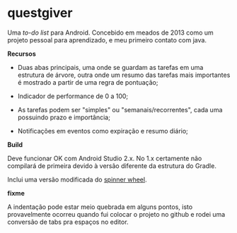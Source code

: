 questgiver
===

Uma _to-do list_ para Android. Concebido em meados de 2013 como um projeto 
pessoal para aprendizado, e meu primeiro contato com java.

**Recursos**

 - Duas abas principais, uma onde se guardam as tarefas em uma estrutura de
   árvore, outra onde um resumo das tarefas mais importantes é mostrado a partir
   de uma regra de pontuação;
   
 - Indicador de performance de 0 a 100;
   
 - As tarefas podem ser "simples" ou "semanais/recorrentes", cada uma possuindo prazo e importância;
 
 - Notificações em eventos como expiração e resumo diário;
 

**Build**

Deve funcionar OK com Android Studio 2.x. No 1.x certamente não compilará de primeira devido
à versão diferente da estrutura do Gradle.

Inclui uma versão modificada do [spinner wheel](https://github.com/ai212983/android-spinnerwheel).

**fixme** 

A indentação pode estar meio quebrada em alguns pontos, isto provavelmente ocorreu quando fui colocar o projeto no github e rodei uma conversão de tabs pra espaços no editor.
